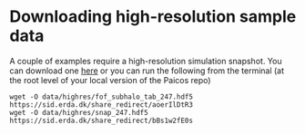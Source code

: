 # Downloading high-resolution sample data

A couple of examples require a high-resolution simulation snapshot.
You can download one [here](https://sid.erda.dk/sharelink/aSwKpJ4o7d)
or you can run the following from the terminal (at the root level
of your local version of the Paicos repo)
```
wget -O data/highres/fof_subhalo_tab_247.hdf5 https://sid.erda.dk/share_redirect/aoerIlDtR3
wget -O data/highres/snap_247.hdf5 https://sid.erda.dk/share_redirect/bBs1w2fE0s
```
